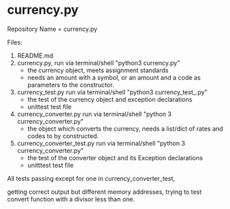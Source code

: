 # currency.py

Repository Name = currency.py

Files:

1. README.md
2. currency.py, run via terminal/shell "python3 currency.py"
    - the currency object, meets assignment standards
    - needs an amount with a symbol, or an amount and a code as parameters
    to the constructor.
3. currency_test.py run via terminal/shell "python3 currency_test_.py"
    - the test of the currency object and exception declarations
    - unittest test file
4. currency_converter.py run via terminal/shell "python 3 currency_converter.py"
    - the object which converts the currency, needs a list/dict of rates and codes to
    by constructed.
5. currency_converter_test.py run via terminal/shell "python 3 currency_converter.py"
    - the test of the converter object and its Exception declarations
    - unitttest test file

All tests passing except for one in currency_converter_test,

getting correct output but different memory addresses, trying to test convert function
with a divisor less than one.
